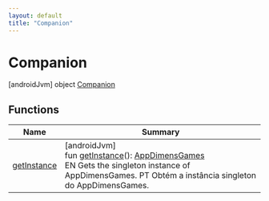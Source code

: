 ```yaml
---
layout: default
title: "Companion"
---
```


# Companion

[androidJvm]
object [Companion](index.md)

## Functions

| Name | Summary |
|---|---|
| [getInstance](get-instance.md) | [androidJvm]<br>fun [getInstance](get-instance.md)(): [AppDimensGames](../index.md)<br>EN Gets the singleton instance of AppDimensGames. PT Obtém a instância singleton do AppDimensGames. |
